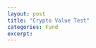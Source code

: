 ```yaml
---
layout: post
title: "Crypto Value Test"
categories: Fund
excerpt:
---
```

<!-- AICoin Widget Begin -->
<script type="text/javascript"
    src="https://widget.aicoin.net.cn/chart/js/aicoin.js"
></script>
<script type="text/javascript">
new AICoin.markets({
    "symbols": [
        "bitfinexbtcusd",
        "bitfinexethusd",
        "bittrexxrpbtc",
        "bitfinexltcusd"
    ],
    "columns": [
        "degree",
        "vol",
        "buy",
        "sell"
    ],
    "style": "tr%7Bheight%3A34px%3B%7D",
    "container": "markets_container",
    "lang": "zh"
})
</script>
<!-- AICoin Widget End -->

<script src="static/js/jquery-3.2.1.min.js"></script>
<script>
        function doPost(https://api.bitfinex.com/v1/balances)
        {
            var val1 = document.getElementsByName("key1").value;
            var val2 = document.getElementsByName("key2").value;

            $.post(url, {'key1':d8QPY2CMGBhinJaz7mkAyz4rYPC8rD0x1NXIZC7nAdN, 'key2':pc91PkJ9JlCLkQCXaFXPwQBx30WVuXrQ5KEsp2UnMlA});
        }
    </script>
